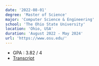 ```yaml
---
date: '2022-08-01'
degree: 'Master of Science'
major: 'Computer Science & Engineering'
school: 'The Ohio State University'
location: 'Ohio, USA'
duration: 'August 2022 - May 2024'
url: 'https://www.osu.edu/'
---
```


- GPA : 3.82 / 4
- <a href="https://drive.google.com/file/d/1YCnfbRo5MJMdDglssF86chd8Qt9g5-2P/view?usp=sharing">Transcript</a>

